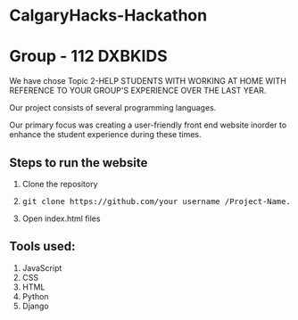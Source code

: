 # CalgaryHacks-Hackathon
<h1> Group - 112 DXBKIDS </h1>
We have chose Topic 2-HELP STUDENTS WITH WORKING AT HOME WITH REFERENCE TO YOUR GROUP'S EXPERIENCE OVER THE LAST YEAR.

Our project consists of several programming languages.

Our primary focus was creating a user-friendly front end website inorder to enhance the student experience during these times. 

<h2> Steps to run the website</h2>

1. Clone the repository
2. <pre>git clone https://github.com/your_username_/Project-Name.git</pre>
3. Open index.html files

<h2> Tools used: </h2>

1. JavaScript
2. CSS
3. HTML
4. Python
5. Django
